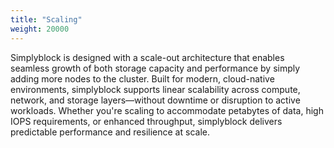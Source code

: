 ```yaml
---
title: "Scaling"
weight: 20000
---
```


Simplyblock is designed with a scale-out architecture that enables seamless growth of both storage capacity and
performance by simply adding more nodes to the cluster. Built for modern, cloud-native environments, simplyblock
supports linear scalability across compute, network, and storage layers—without downtime or disruption to active
workloads. Whether you're scaling to accommodate petabytes of data, high IOPS requirements, or enhanced throughput,
simplyblock delivers predictable performance and resilience at scale.
